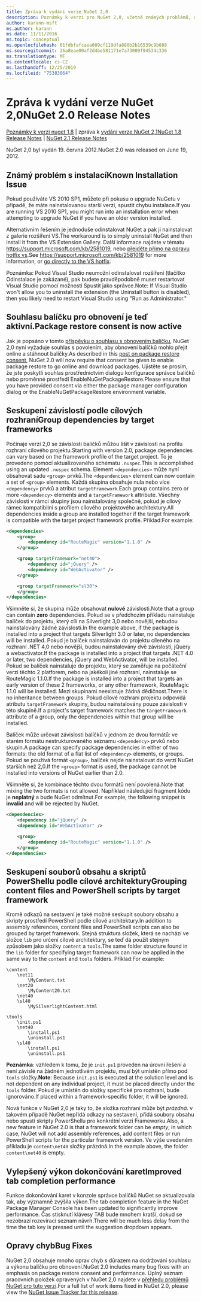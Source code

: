 ```yaml
---
title: Zpráva k vydání verze NuGet 2,0
description: Poznámky k verzi pro NuGet 2,0, včetně známých problémů, oprav chyb, přidaných funkcí a chcete odeslat obecnou.
author: karann-msft
ms.author: karann
ms.date: 11/11/2016
ms.topic: conceptual
ms.openlocfilehash: 01fdbfafcaea009cf119dfa880b2b16539c9b088
ms.sourcegitcommit: 26a8eae00af2d4be581171e7a73009f94534c336
ms.translationtype: MT
ms.contentlocale: cs-CZ
ms.lasthandoff: 12/25/2019
ms.locfileid: "75383064"
---
```

# <a name="nuget-20-release-notes"></a><span data-ttu-id="94341-103">Zpráva k vydání verze NuGet 2,0</span><span class="sxs-lookup"><span data-stu-id="94341-103">NuGet 2.0 Release Notes</span></span>

<span data-ttu-id="94341-104">[Poznámky k verzi nuget 1,8](../release-notes/nuget-1.8.md) | zpráva k [vydání verze NuGet 2,1](../release-notes/nuget-2.1.md)</span><span class="sxs-lookup"><span data-stu-id="94341-104">[NuGet 1.8 Release Notes](../release-notes/nuget-1.8.md) | [NuGet 2.1 Release Notes](../release-notes/nuget-2.1.md)</span></span>

<span data-ttu-id="94341-105">NuGet 2,0 byl vydán 19. června 2012.</span><span class="sxs-lookup"><span data-stu-id="94341-105">NuGet 2.0 was released on June 19, 2012.</span></span>

## <a name="known-installation-issue"></a><span data-ttu-id="94341-106">Známý problém s instalací</span><span class="sxs-lookup"><span data-stu-id="94341-106">Known Installation Issue</span></span>
<span data-ttu-id="94341-107">Pokud používáte VS 2010 SP1, můžete při pokusu o upgrade NuGetu v případě, že máte nainstalovanou starší verzi, spustit chybu instalace.</span><span class="sxs-lookup"><span data-stu-id="94341-107">If you are running VS 2010 SP1, you might run into an installation error when attempting to upgrade NuGet if you have an older version installed.</span></span>

<span data-ttu-id="94341-108">Alternativním řešením je jednoduše odinstalovat NuGet a pak ji nainstalovat z galerie rozšíření VS.</span><span class="sxs-lookup"><span data-stu-id="94341-108">The workaround is to simply uninstall NuGet and then install it from the VS Extension Gallery.</span></span>  <span data-ttu-id="94341-109">Další informace najdete v tématu <https://support.microsoft.com/kb/2581019>, nebo [přejděte přímo na opravu hotfix vs](http://bit.ly/vsixcertfix).</span><span class="sxs-lookup"><span data-stu-id="94341-109">See <https://support.microsoft.com/kb/2581019> for more information, or [go directly to the VS hotfix](http://bit.ly/vsixcertfix).</span></span>

<span data-ttu-id="94341-110">Poznámka: Pokud Visual Studio neumožní odinstalovat rozšíření (tlačítko Odinstalace je zakázané), pak budete pravděpodobně muset restartovat Visual Studio pomocí možnosti Spustit jako správce.</span><span class="sxs-lookup"><span data-stu-id="94341-110">Note: If Visual Studio won't allow you to uninstall the extension (the Uninstall button is disabled), then you likely need to restart Visual Studio using "Run as Administrator."</span></span>

## <a name="package-restore-consent-is-now-active"></a><span data-ttu-id="94341-111">Souhlasu balíčku pro obnovení je teď aktivní.</span><span class="sxs-lookup"><span data-stu-id="94341-111">Package restore consent is now active</span></span>

<span data-ttu-id="94341-112">Jak je popsáno v tomto [příspěvku o souhlasu s obnovením balíčku](http://blog.nuget.org/20120518/package-restore-and-consent.html), NuGet 2,0 nyní vyžaduje souhlas s povolením, aby obnovení balíčků mohlo přejít online a stáhnout balíčky.</span><span class="sxs-lookup"><span data-stu-id="94341-112">As described in this [post on package restore consent](http://blog.nuget.org/20120518/package-restore-and-consent.html), NuGet 2.0 will now require that consent be given to enable package restore to go online and download packages.</span></span> <span data-ttu-id="94341-113">Ujistěte se prosím, že jste poskytli souhlas prostřednictvím dialogu konfigurace správce balíčků nebo proměnné prostředí EnableNuGetPackageRestore.</span><span class="sxs-lookup"><span data-stu-id="94341-113">Please ensure that you have provided consent via either the package manager configuration dialog or the EnableNuGetPackageRestore environment variable.</span></span>

## <a name="group-dependencies-by-target-frameworks"></a><span data-ttu-id="94341-114">Seskupení závislostí podle cílových rozhraní</span><span class="sxs-lookup"><span data-stu-id="94341-114">Group dependencies by target frameworks</span></span>

<span data-ttu-id="94341-115">Počínaje verzí 2,0 se závislosti balíčků můžou lišit v závislosti na profilu rozhraní cílového projektu.</span><span class="sxs-lookup"><span data-stu-id="94341-115">Starting with version 2.0, package dependencies can vary based on the framework profile of the target project.</span></span> <span data-ttu-id="94341-116">To je provedeno pomocí aktualizovaného schématu `.nuspec`.</span><span class="sxs-lookup"><span data-stu-id="94341-116">This is accomplished using an updated `.nuspec` schema.</span></span> <span data-ttu-id="94341-117">Element `<dependencies>` může nyní obsahovat sadu `<group>` prvků.</span><span class="sxs-lookup"><span data-stu-id="94341-117">The `<dependencies>` element can now contain a set of `<group>` elements.</span></span> <span data-ttu-id="94341-118">Každá skupina obsahuje nula nebo více `<dependency>` prvků a atribut `targetFramework`.</span><span class="sxs-lookup"><span data-stu-id="94341-118">Each group contains zero or more `<dependency>` elements and a `targetFramework` attribute.</span></span> <span data-ttu-id="94341-119">Všechny závislosti v rámci skupiny jsou nainstalovány společně, pokud je cílový rámec kompatibilní s profilem cílového projektového architektury.</span><span class="sxs-lookup"><span data-stu-id="94341-119">All dependencies inside a group are installed together if the target framework is compatible with the target project framework profile.</span></span> <span data-ttu-id="94341-120">Příklad:</span><span class="sxs-lookup"><span data-stu-id="94341-120">For example:</span></span>

```xml
<dependencies>
    <group>
        <dependency id="RouteMagic" version="1.1.0" />
    </group>

    <group targetFramework="net40">
        <dependency id="jQuery" />
        <dependency id="WebActivator" />
    </group>

    <group targetFramework="sl30">
    </group>
</dependencies>
```

<span data-ttu-id="94341-121">Všimněte si, že skupina může obsahovat **nulové** závislosti.</span><span class="sxs-lookup"><span data-stu-id="94341-121">Note that a group can contain **zero** dependencies.</span></span> <span data-ttu-id="94341-122">Pokud se v předchozím příkladu nainstaluje balíček do projektu, který cílí na Silverlight 3,0 nebo novější, nebudou nainstalovány žádné závislosti.</span><span class="sxs-lookup"><span data-stu-id="94341-122">In the example above, if the package is installed into a project that targets Silverlight 3.0 or later, no dependencies will be installed.</span></span> <span data-ttu-id="94341-123">Pokud je balíček nainstalován do projektu cíleného na rozhraní .NET 4,0 nebo novější, budou nainstalovány dvě závislosti, jQuery a webactivator.</span><span class="sxs-lookup"><span data-stu-id="94341-123">If the package is installed into a project that targets .NET 4.0 or later, two dependencies, jQuery and WebActivator, will be installed.</span></span>  <span data-ttu-id="94341-124">Pokud se balíček nainstaluje do projektu, který se zaměřuje na počáteční verzi těchto 2 platforem, nebo na jakékoli jiné rozhraní, nainstaluje se RouteMagic 1.1.0.</span><span class="sxs-lookup"><span data-stu-id="94341-124">If the package is installed into a project that targets an early version of these 2 frameworks, or any other framework, RouteMagic 1.1.0 will be installed.</span></span> <span data-ttu-id="94341-125">Mezi skupinami neexistuje žádná dědičnost.</span><span class="sxs-lookup"><span data-stu-id="94341-125">There is no inheritance between groups.</span></span> <span data-ttu-id="94341-126">Pokud cílové rozhraní projektu odpovídá atributu `targetFramework` skupiny, budou nainstalovány pouze závislosti v této skupině.</span><span class="sxs-lookup"><span data-stu-id="94341-126">If a project's target framework matches the `targetFramework` attribute of a group, only the dependencies within that group will be installed.</span></span>

<span data-ttu-id="94341-127">Balíček může určovat závislosti balíčků v jednom ze dvou formátů: ve starém formátu nestrukturovaného seznamu `<dependency>` prvků nebo skupin.</span><span class="sxs-lookup"><span data-stu-id="94341-127">A package can specify package dependencies in either of two formats: the old format of a flat list of `<dependency>` elements, or groups.</span></span> <span data-ttu-id="94341-128">Pokud se používá formát `<group>`, balíček nejde nainstalovat do verzí NuGet starších než 2,0.</span><span class="sxs-lookup"><span data-stu-id="94341-128">If the `<group>` format is used, the package cannot be installed into versions of NuGet earlier than 2.0.</span></span>

<span data-ttu-id="94341-129">Všimněte si, že kombinace těchto dvou formátů není povolená.</span><span class="sxs-lookup"><span data-stu-id="94341-129">Note that mixing the two formats is not allowed.</span></span> <span data-ttu-id="94341-130">Například následující fragment kódu je **neplatný** a bude NuGet odmítnut.</span><span class="sxs-lookup"><span data-stu-id="94341-130">For example, the following snippet is **invalid** and will be rejected by NuGet.</span></span>

```xml
<dependencies>
    <dependency id="jQuery" />
    <dependency id="WebActivator" />

    <group>
        <dependency id="RouteMagic" version="1.1.0" />
    </group>
</dependencies>
```

## <a name="grouping-content-files-and-powershell-scripts-by-target-framework"></a><span data-ttu-id="94341-131">Seskupení souborů obsahu a skriptů PowerShellu podle cílové architektury</span><span class="sxs-lookup"><span data-stu-id="94341-131">Grouping content files and PowerShell scripts by target framework</span></span>

<span data-ttu-id="94341-132">Kromě odkazů na sestavení je také možné seskupit soubory obsahu a skripty prostředí PowerShell podle cílové architektury.</span><span class="sxs-lookup"><span data-stu-id="94341-132">In addition to assembly references, content files and PowerShell scripts can also be grouped by target framework.</span></span> <span data-ttu-id="94341-133">Stejná struktura složek, která se nachází ve složce `lib` pro určení cílové architektury, se teď dá použít stejným způsobem jako složky `content` a `tools`.</span><span class="sxs-lookup"><span data-stu-id="94341-133">The same folder structure found in the `lib` folder for specifying target framework can  now be applied in the same way to the `content` and `tools` folders.</span></span> <span data-ttu-id="94341-134">Příklad:</span><span class="sxs-lookup"><span data-stu-id="94341-134">For example:</span></span>

    \content
        \net11
            \MyContent.txt
        \net20
            \MyContent20.txt
        \net40
        \sl40
            \MySilverlightContent.html

    \tools
        \init.ps1
        \net40
            \install.ps1
            \uninstall.ps1
        \sl40
            \install.ps1
            \uninstall.ps1

<span data-ttu-id="94341-135">**Poznámka**: vzhledem k tomu, že je `init.ps1` proveden na úrovni řešení a není závislé na žádném jednotlivém projektu, musí být umístěn přímo pod `tools` složky.</span><span class="sxs-lookup"><span data-stu-id="94341-135">**Note**: Because `init.ps1` is executed at the solution level and is not dependent on any individual project, it must be placed directly under the `tools` folder.</span></span> <span data-ttu-id="94341-136">Pokud je umístěn do složky specifické pro rozhraní, bude ignorováno.</span><span class="sxs-lookup"><span data-stu-id="94341-136">If placed within a framework-specific folder, it will be ignored.</span></span>

<span data-ttu-id="94341-137">Nová funkce v NuGet 2,0 je taky to, že složka rozhraní může být *prázdná*. v takovém případě NuGet nepřidá odkazy na sestavení, přidá soubory obsahu nebo spustí skripty PowerShellu pro konkrétní verzi Frameworku.</span><span class="sxs-lookup"><span data-stu-id="94341-137">Also, a new feature in NuGet 2.0 is that a framework folder can be *empty*, in which case, NuGet will not add assembly references, add content files or run  PowerShell scripts for the particular framework version.</span></span> <span data-ttu-id="94341-138">Ve výše uvedeném příkladu je `content\net40` složky prázdná.</span><span class="sxs-lookup"><span data-stu-id="94341-138">In the example above, the folder `content\net40` is empty.</span></span>

## <a name="improved-tab-completion-performance"></a><span data-ttu-id="94341-139">Vylepšený výkon dokončování karet</span><span class="sxs-lookup"><span data-stu-id="94341-139">Improved tab completion performance</span></span>
<span data-ttu-id="94341-140">Funkce dokončování karet v konzole správce balíčků NuGet se aktualizovala tak, aby významně zvýšila výkon.</span><span class="sxs-lookup"><span data-stu-id="94341-140">The tab completion feature in the NuGet Package Manager Console has been updated to significantly improve performance.</span></span> <span data-ttu-id="94341-141">Čas stisknutí klávesy TAB bude mnohem kratší, dokud se nezobrazí rozevírací seznam návrh.</span><span class="sxs-lookup"><span data-stu-id="94341-141">There will be much less delay from the time the tab key is pressed until the suggestion dropdown appears.</span></span>

## <a name="bug-fixes"></a><span data-ttu-id="94341-142">Opravy chyb</span><span class="sxs-lookup"><span data-stu-id="94341-142">Bug Fixes</span></span>
<span data-ttu-id="94341-143">NuGet 2,0 obsahuje mnoho oprav chyb s důrazem na dodržování souhlasu a výkonu balíčku pro obnovení.</span><span class="sxs-lookup"><span data-stu-id="94341-143">NuGet 2.0 includes many bug fixes with an emphasis on package restore consent and performance.</span></span>
<span data-ttu-id="94341-144">Úplný seznam pracovních položek opravených v NuGet 2,0 najdete v [přehledu problémů NuGet pro tuto verzi](http://nuget.codeplex.com/workitem/list/advanced?keyword=&status=Closed&type=All&priority=All&release=NuGet%202.0&assignedTo=All&component=All&sortField=Votes&sortDirection=Descending&page=0).</span><span class="sxs-lookup"><span data-stu-id="94341-144">For a full list of work items fixed in NuGet 2.0, please view the [NuGet Issue Tracker for this release](http://nuget.codeplex.com/workitem/list/advanced?keyword=&status=Closed&type=All&priority=All&release=NuGet%202.0&assignedTo=All&component=All&sortField=Votes&sortDirection=Descending&page=0).</span></span>
